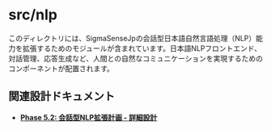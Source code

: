 # src/nlp

このディレクトリには、SigmaSenseJpの会話型日本語自然言語処理（NLP）能力を拡張するためのモジュールが含まれています。日本語NLPフロントエンド、対話管理、応答生成など、人間との自然なコミュニケーションを実現するためのコンポーネントが配置されます。

## 関連設計ドキュメント
- **[Phase 5.2: 会話型NLP拡張計画 - 詳細設計](../../doc/project-agi/detail-5.2.md)**
